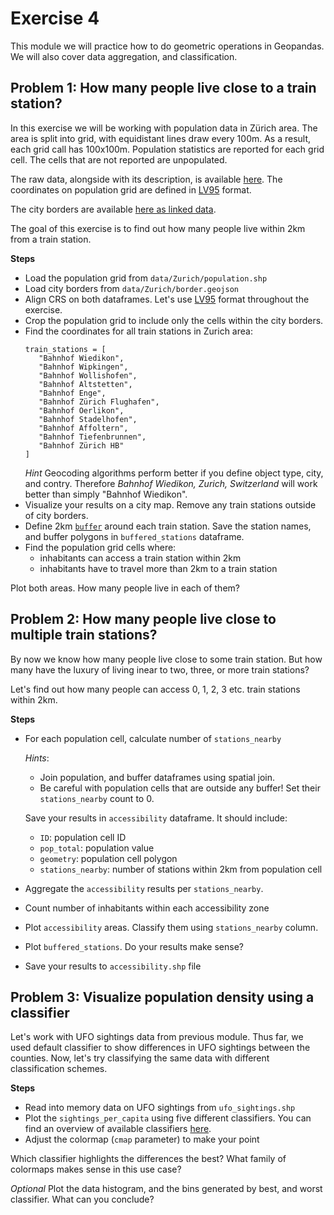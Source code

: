# Exercise 4

This module we will practice how to do geometric operations in Geopandas. We will also cover data aggregation, and classification.

## Problem 1: How many people live close to a train station?

In this exercise we will be working with population data in Zürich area. The area is split into grid, with equidistant lines draw every 100m. As a result, each grid call has 100x100m. Population statistics are reported for each grid cell. The cells that are not reported are unpopulated.

The raw data, alongside with its description, is available [here](https://www.bfs.admin.ch/bfs/en/home/services/geostat/swiss-federal-statistics-geodata/population-buildings-dwellings-persons/population-housholds-from-2010.assetdetail.3543467.html). The coordinates on population grid are defined in [LV95](https://epsg.io/2056) format.

The city borders are available [here as linked data](https://ld.geo.admin.ch/boundaries/municipality/261).

The goal of this exercise is to find out how many people live within 2km from a train station.

**Steps**
- Load the population grid from `data/Zurich/population.shp`
- Load city borders from `data/Zurich/border.geojson`
- Align CRS on both dataframes. Let's use [LV95](https://epsg.io/2056) format throughout the exercise.
- Crop the population grid to include only the cells within the city borders.
- Find the coordinates for all train stations in Zurich area:
   ```
   train_stations = [
      "Bahnhof Wiedikon",
      "Bahnhof Wipkingen",
      "Bahnhof Wollishofen",
      "Bahnhof Altstetten",
      "Bahnhof Enge",
      "Bahnhof Zürich Flughafen",
      "Bahnhof Oerlikon",
      "Bahnhof Stadelhofen",
      "Bahnhof Affoltern",
      "Bahnhof Tiefenbrunnen",
      "Bahnhof Zürich HB"
   ]
   ```
   *Hint* Geocoding algorithms perform better if you define object type, city, and contry. Therefore *Bahnhof Wiedikon, Zurich, Switzerland* will work better than simply "Bahnhof Wiedikon".
- Visualize your results on a city map. Remove any train stations outside of city borders.
- Define 2km [`buffer`](https://geopandas.org/docs/user_guide/geometric_manipulations.html#GeoSeries.buffer) around each train station. Save the station names, and buffer polygons in `buffered_stations` dataframe.
- Find the population grid cells where:
   - inhabitants can access a train station within 2km
   - inhabitants have to travel more than 2km to a train station

Plot both areas. How many people live in each of them?
## Problem 2: How many people live close to multiple train stations?

By now we know how many people live close to some train station. But how many have the luxury of living inear to two, three, or more train stations?

Let's find out how many people can access 0, 1, 2, 3 etc. train stations within 2km.

**Steps**
- For each population cell, calculate number of `stations_nearby`

   *Hints*:
   - Join population, and buffer dataframes using spatial join.
   - Be careful with population cells that are outside any buffer! Set their `stations_nearby` count to 0.

   Save your results in `accessibility` dataframe. It should include:
   * `ID`: population cell ID
   * `pop_total`: population value
   * `geometry`: population cell polygon
   * `stations_nearby`: number of stations within 2km from population cell

- Aggregate the `accessibility` results per `stations_nearby`.
- Count number of inhabitants within each accessibility zone
- Plot `accessibility` areas. Classify them using `stations_nearby` column.
- Plot `buffered_stations`. Do your results make sense?
- Save your results to `accessibility.shp` file

## Problem 3: Visualize population density using a classifier

Let's work with UFO sightings data from previous module. Thus far, we used default classifier to show differences in UFO sightings between the counties. Now, let's try classifying the same data with different classification schemes.

**Steps**
- Read into memory data on UFO sightings from `ufo_sightings.shp`
- Plot the `sightings_per_capita` using five different classifiers.
   You can find an overview of available classifiers [here](https://github.com/pysal/mapclassify).
- Adjust the colormap (`cmap` parameter) to make your point

Which classifier highlights the differences the best? What family of colormaps makes sense in this use case?

*Optional*
Plot the data histogram, and the bins generated by best, and worst classifier. What can you conclude?




